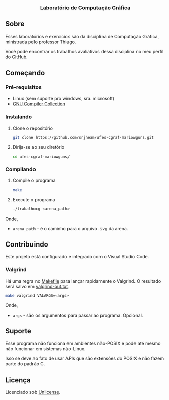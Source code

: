 <div align="center">
  <h3 align="center">Laboratório de Computação Gráfica</h3>
</div>

## Sobre

Esses laboratórios e exercícios são da disciplina de Computação Gráfica, ministrada pelo professor Thiago.

Você pode encontrar os trabalhos avaliativos dessa disciplina no meu perfil do GitHub.

## Começando

### Pré-requisitos

- Linux (sem suporte pro windows, sra. microsoft)
- [GNU Compiler Collection](https://gcc.gnu.org/)

### Instalando

1. Clone o repositório

   ```sh
   git clone https://github.com/srjheam/ufes-cgraf-mariowguns.git
   ```

2. Dirija-se ao seu diretório

   ```sh
   cd ufes-cgraf-mariowguns/
   ```

### Compilando

1. Compile o programa

   ```sh
   make
   ```

2. Execute o programa

   ```sh
   ./trabalhocg <arena_path>
   ```

Onde,

- `arena_path` - é o caminho para o arquivo .svg da arena.

## Contribuindo

Este projeto está configurado e integrado com o Visual Studio Code.

### Valgrind

Há uma regra no [Makefile](./Makefile) para lançar rapidamente o Valgrind. O resultado será salvo em [valgrind-out.txt](./valgrind-out.txt).

```sh
make valgrind VALARGS=<args>
```

Onde,

- `args` - são os argumentos para passar ao programa. Opcional.

## Suporte

Esse programa não funciona em ambientes não-POSIX e pode até mesmo não funcionar em sistemas não-Linux.

Isso se deve ao fato de usar APIs que são extensões do POSIX e não fazem parte do padrão C.

## Licença

Licenciado sob [Unlicense](./LICENSE).
